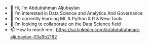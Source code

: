 - 👋 Hi, I’m Abdulrahman Aljubaylan
- 👀 I’m interested in Data Science and Analytics And Governance
- 🌱 I’m currently learning ML & Python & R & New Tools 
- 💞️ I’m looking to collaborate on the Data Science field
- 📫 How to reach me | https://sa.linkedin.com/in/abdulrahman-aljubaylan-03a9b2182

<!---
Abdulrahman008/Abdulrahman008 is a ✨ special ✨ repository because its `README.md` (this file) appears on your GitHub profile.
You can click the Preview link to take a look at your changes.
--->
